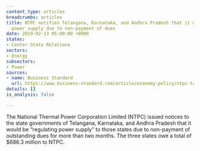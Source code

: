 ```yaml
---
content_type: articles
breadcrumbs: articles
title: NTPC notifies Telangana, Karnataka, and Andhra Pradesh that it will regulate
  power supply due to non-payment of dues
date: 2019-02-13 05:00:00 +0000
states:
- Center-State Relations
sectors:
- Energy
subsectors:
- Power
sources:
- name: Business Standard
  url: https://www.business-standard.com/article/economy-policy/ntpc-to-cut-power-in-3-southern-states-over-non-payment-up-next-in-list-119020500236_1.html
details: []
is_analysis: false

---
```

The National Thermal Power Corporation Limited (NTPC) issued notices to the state governments of Telangana, Karnataka, and Andhra Pradesh that it would be “regulating power supply” to those states due to non-payment of outstanding dues for more than two months. The three states owe a total of $686.3 million to NTPC.